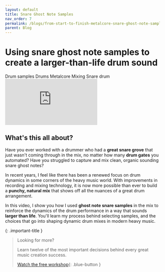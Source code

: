 ```yaml
---
layout: default
title: Snare Ghost Note Samples
nav_order: 7
permalink: /blogs/from-start-to-finish-metalcore-snare-ghost-note-samples
parent: Blog
---
```


# Using snare ghost note samples to create a larger-than-life drum sound

<div class="tags-container">
  <span class="label label-blue">Drum samples</span>
  <span class="label label-blue">Drums</span>
  <span class="label label-blue">Metalcore</span>
  <span class="label label-blue">Mixing</span>
  <span class="label label-blue">Snare drum</span>
</div>

<div class="video-container">
  <iframe src="https://www.youtube-nocookie.com/embed/-rv1_TFpk0I?rel=0" title="YouTube video player" frameborder="0" allow="accelerometer; autoplay; clipboard-write; encrypted-media; gyroscope; picture-in-picture" allowfullscreen></iframe>
</div>

## What's this all about?

Have you ever worked with a drummer who had a **great snare grove** that just wasn't coming through in the mix, no matter how many **drum gates** you automated? Have you struggled to capture and mix clean, organic sounding snare ghost notes?

In recent years, I feel like there has been a renewed focus on drum dynamics in some corners of the heavy music world. With improvements in recording and mixing technology, it is now more possible than ever to build a **punchy, natural mix** that shows off all the nuances of a great drum arrangement.

In this video, I show you how I used **ghost note snare samples** in the mix to reinforce the dynamics of the drum performance in a way that sounds **larger than life**. You'll learn my process behind selecting samples, and the choices that go into shaping dynamic drum mixes in modern heavy music.

{: .important-title }
> Looking for more?
>
> Learn twelve of the most important decisions behind every great music creation success.
>
> [Watch the free workshop](/workshop){: .blue-button }
